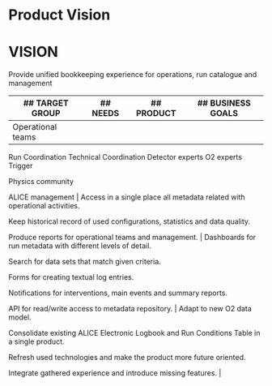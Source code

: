 # Product Vision

# VISION 
  Provide unified bookkeeping experience for operations, run catalogue and management


| ## TARGET GROUP                                                                                                                                   | ## NEEDS                                                                                                                                                                                                         | ## PRODUCT                                                                                                                                                                                                                                                                     | ## BUSINESS GOALS                                                                                                                                                                                                                                               |
| ------------------------------------------------------------------------------------------------------------------------------------------------- | ---------------------------------------------------------------------------------------------------------------------------------------------------------------------------------------------------------------- | ------------------------------------------------------------------------------------------------------------------------------------------------------------------------------------------------------------------------------------------------------------------------------ | --------------------------------------------------------------------------------------------------------------------------------------------------------------------------------------------------------------------------------------------------------------- |
| Operational teams
   Run Coordination
   Technical Coordination
   Detector experts
   O2 experts
   Trigger

Physics community

ALICE management | Access in a single place all metadata related with operational activities. 

Keep historical record of used configurations, statistics and data quality. 

Produce reports for operational teams and management. | Dashboards for run metadata with different levels of detail.

Search for data sets that match given criteria. 

Forms for creating textual log entries.

Notifications for interventions, main events and summary reports. 

API for read/write access to metadata repository. | Adapt to new O2 data model. 

Consolidate existing ALICE Electronic Logbook and Run Conditions Table in a single product.

Refresh used technologies and make the product more future oriented. 

Integrate gathered experience and introduce missing features. |


